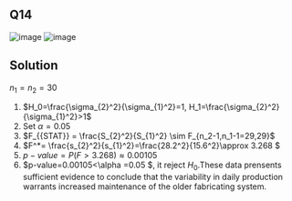 ## Q14
![image](https://github.com/user-attachments/assets/dcc2a9a8-3c3e-477f-b96e-d48c14881887)
![image](https://github.com/user-attachments/assets/740ee31d-3339-44da-93d6-d86a0fe41afe)
## Solution
 $n_1=n_2=30$  
 1. $H_0=\frac{\sigma_{2}^2}{\sigma_{1}^2}=1,  H_1=\frac{\sigma_{2}^2}{\sigma_{1}^2}>1$
 2. Set $\alpha=0.05$
 3. $F_{{STAT}} = \frac{S_{2}^2}{S_{1}^2} \sim F_{n_2-1,n_1-1=29,29}$
 4. $F^*= \frac{s_{2}^2}{s_{1}^2}=\frac{28.2^2}{15.6^2}\approx 3.268 $
 5. $p-value=P(F>3.268)\approx 0.00105$
 6. $p-value=0.00105<\alpha =0.05 $, it reject $H_0$.These data prensents sufficient evidence to conclude that the variability in daily production warrants increased maintenance of the older fabricating system.
